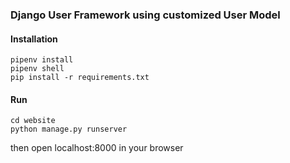 ### Django User Framework using customized User Model

#### Installation
```
pipenv install
pipenv shell
pip install -r requirements.txt
```

#### Run
```
cd website
python manage.py runserver
```

then open localhost:8000 in your browser


